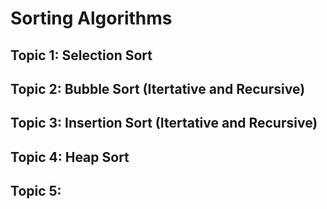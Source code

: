 # Sorting Algorithms

## Topic 1: Selection Sort
## Topic 2: Bubble Sort (Itertative and Recursive)
## Topic 3: Insertion Sort (Itertative and Recursive)
## Topic 4: Heap Sort
## Topic 5: 

